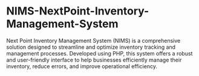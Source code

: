 # NIMS-NextPoint-Inventory-Management-System
Next Point Inventory Management System (NIMS) is a comprehensive solution designed to streamline and optimize inventory tracking and management processes. Developed using PHP, this system offers a robust and user-friendly interface to help businesses efficiently manage their inventory, reduce errors, and improve operational efficiency.
